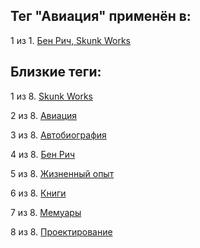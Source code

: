 ## Тег "Авиация" применён в:

1 из 1. [Бен Рич, Skunk Works](../Книги/Мемуары/Бен%20Рич%20-%20Skunk%20Works.md)

## Близкие теги:

1 из 8. [Skunk Works](./skunk%20works.md)

2 из 8. [Авиация](./авиация.md)

3 из 8. [Автобиография](./автобиография.md)

4 из 8. [Бен Рич](./бен%20рич.md)

5 из 8. [Жизненный опыт](./жизненный%20опыт.md)

6 из 8. [Книги](./книги.md)

7 из 8. [Мемуары](./мемуары.md)

8 из 8. [Проектирование](./проектирование.md)

